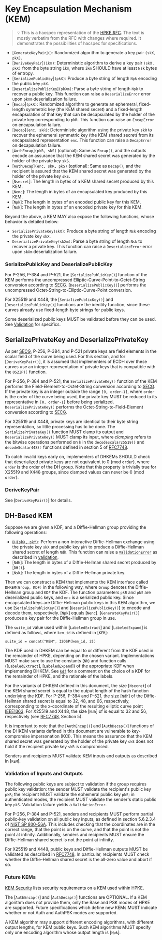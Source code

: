 # Key Encapsulation Mechanism (KEM)

> 💡 This is a hacspec representation of the [HPKE RFC].
> The text is mostly verbatim from the RFC with changes where required.
> It demonstrates the possibilities of hacspec for specifications.

- [`GenerateKeyPair`]`()`: Randomized algorithm to generate a key pair `(skX, pkX)`.
- [`DeriveKeyPair`]`(ikm)`: Deterministic algorithm to derive a key pair
  `(skX, pkX)` from the byte string `ikm`, where `ikm` SHOULD have at
  least `Nsk` bytes of entropy.
- [`SerializePublicKey`]`(pkX)`: Produce a byte string of length `Npk` encoding the
  public key `pkX`.
- [`DeserializePublicKey`]`(pkXm)`: Parse a byte string of length `Npk` to recover a
  public key. This function can raise a `DeserializeError` error upon `pkXm`
  deserialization failure.
- [`Encap`]`(pkR)`: Randomized algorithm to generate an ephemeral,
  fixed-length symmetric key (the KEM shared secret) and
  a fixed-length encapsulation of that key that can be decapsulated
  by the holder of the private key corresponding to `pkR`. This function
  can raise an `EncapError` on encapsulation failure.
- [`Decap`]`(enc, skR)`: Deterministic algorithm using the private key `skR`
  to recover the ephemeral symmetric key (the KEM shared secret) from
  its encapsulated representation `enc`. This function can raise a
  `DecapError` on decapsulation failure.
- [`AuthEncap`]`(pkR, skS)` (optional): Same as `Encap()`, and the outputs
  encode an assurance that the KEM shared secret was generated by the
  holder of the private key `skS`.
- [`AuthDecap`]`(enc, skR, pkS)` (optional): Same as `Decap()`, and the recipient
  is assured that the KEM shared secret was generated by the holder of
  the private key `skS`.
- [`Nsecret`]: The length in bytes of a KEM shared secret produced by this KEM.
- [`Nenc`]: The length in bytes of an encapsulated key produced by this KEM.
- [`Npk`]: The length in bytes of an encoded public key for this KEM.
- [`Nsk`]: The length in bytes of an encoded private key for this KEM.

Beyond the above, a KEM MAY also expose the following functions, whose behavior
is detailed below:

- `SerializePrivateKey(skX)`: Produce a byte string of length `Nsk` encoding the private
  key `skX`.
- `DeserializePrivateKey(skXm)`: Parse a byte string of length `Nsk` to recover a
  private key. This function can raise a `DeserializeError` error upon `skXm`
  deserialization failure.

### SerializePublicKey and DeserializePublicKey

For P-256, P-384 and P-521, the [`SerializePublicKey()`] function of the
KEM performs the uncompressed Elliptic-Curve-Point-to-Octet-String
conversion according to [SECG]. [`DeserializePublicKey()`] performs the
uncompressed Octet-String-to-Elliptic-Curve-Point conversion.

For X25519 and X448, the [`SerializePublicKey()`] and [`DeserializePublicKey()`]
functions are the identity function, since these curves already use
fixed-length byte strings for public keys.

Some deserialized public keys MUST be validated before they can be used. See
[Validation](#validation-of-inputs-and-outputs) for specifics.

## SerializePrivateKey and DeserializePrivateKey

As per [SECG], P-256, P-384, and P-521 private keys are field elements in the
scalar field of the curve being used. For this section, and for
[`DeriveKeyPair()`], it is assumed that implementers of ECDH over these curves
use an integer representation of private keys that is compatible with the
`OS2IP()` function.

For P-256, P-384 and P-521, the `SerializePrivateKey()` function of the KEM
performs the Field-Element-to-Octet-String conversion according to [SECG]. If
the private key is an integer outside the range `[0, order-1]`, where `order`
is the order of the curve being used, the private key MUST be reduced to its
representative in `[0, order-1]` before being serialized.
`DeserializePrivateKey()` performs the Octet-String-to-Field-Element conversion
according to [SECG].

For X25519 and X448, private keys are identical to their byte string
representation, so little processing has to be done. The
`SerializePrivateKey()` function MUST clamp its output and
`DeserializePrivateKey()` MUST clamp its input, where _clamping_ refers to the
bitwise operations performed on `k` in the `decodeScalar25519()` and
`decodeScalar448()` functions defined in section 5 of [RFC7748].

To catch invalid keys early on, implementers of DHKEMs SHOULD check that
deserialized private keys are not equivalent to 0 (mod `order`), where `order`
is the order of the DH group. Note that this property is trivially true for X25519
and X448 groups, since clamped values can never be 0 (mod `order`).

### DeriveKeyPair

See [`DeriveKeyPair()`] for details.

## DH-Based KEM

Suppose we are given a KDF, and a Diffie-Hellman group providing the
following operations:

- [`DH(skX, pkY)`](<`DH()`>): Perform a non-interactive Diffie-Hellman exchange using
  the private key `skX` and public key `pkY` to produce a Diffie-Hellman shared
  secret of length `Ndh`. This function can raise a [`ValidationError`](`HpkeError::ValidationError`) as described
  in [validation](#validation-of-inputs-and-outputs).
- [`Ndh`]: The length in bytes of a Diffie-Hellman shared secret produced
  by [`DH()`].
- [`Nsk`]: The length in bytes of a Diffie-Hellman private key.

Then we can construct a KEM that implements the KEM interface
called `DHKEM(Group, KDF)` in the following way, where `Group` denotes the
Diffie-Hellman group and `KDF` the KDF. The function parameters `pkR` and `pkS`
are deserialized public keys, and `enc` is a serialized public key. Since
encapsulated keys are Diffie-Hellman public keys in this KEM algorithm,
we use [`SerializePublicKey()`] and [`DeserializePublicKey()`] to encode and decode
them, respectively. [`Npk`] equals [`Nenc`]. [`GenerateKeyPair()`] produces a key pair
for the Diffie-Hellman group in use.

The `suite_id` value used within [`LabeledExtract`] and
[`LabeledExpand`] is defined as follows, where `kem_id` is defined
in [`KEM`]:

```text
suite_id = concat("KEM", I2OSP(kem_id, 2))
```

The KDF used in DHKEM can be equal to or different from the KDF used
in the remainder of HPKE, depending on the chosen variant.
Implementations MUST make sure to use the constants (`Nh`) and function
calls ([`LabeledExtract`], [`LabeledExpand`]) of the appropriate KDF when
implementing DHKEM. See [`kdf`](`mod@hpke_kdf`) for a comment on the choice of
a KDF for the remainder of HPKE, and the
rationale of the labels.

For the variants of DHKEM defined in this document, the size [`Nsecret`] of the
KEM shared secret is equal to the output length of the hash function
underlying the KDF. For P-256, P-384 and P-521, the size [`Ndh`] of the
Diffie-Hellman shared secret is equal to 32, 48, and 66, respectively,
corresponding to the x-coordinate of the resulting elliptic curve point [IEEE1363].
For X25519 and X448, the size [`Ndh`] of is equal to 32 and 56, respectively
(see [RFC7748], Section 5).

It is important to note that the [`AuthEncap()`] and [`AuthDecap()`] functions of the
DHKEM variants defined in this document are vulnerable to key-compromise
impersonation (KCI). This means the assurance that the KEM shared secret
was generated by the holder of the private key `skS` does not hold if
the recipient private key `skR` is compromised.

Senders and recipients MUST validate KEM inputs and outputs as described
in [`KEM`].

### Validation of Inputs and Outputs

The following public keys are subject to validation if the group
requires public key validation: the sender MUST validate the recipient's
public key `pkR`; the recipient MUST validate the ephemeral public key
`pkE`; in authenticated modes, the recipient MUST validate the sender's
static public key `pkS`. Validation failure yields a `ValidationError`.

For P-256, P-384 and P-521, senders and recipients MUST perform partial
public-key validation on all public key inputs, as defined in section 5.6.2.3.4
of [NIST SP 800-56A]. This includes checking that the coordinates are in the
correct range, that the point is on the curve, and that the point is not the
point at infinity. Additionally, senders and recipients MUST ensure the
Diffie-Hellman shared secret is not the point at infinity.

For X25519 and X448, public keys and Diffie-Hellman outputs MUST be validated
as described in [RFC7748]. In particular, recipients MUST check whether
the Diffie-Hellman shared secret is the all-zero value and abort if so.

### Future KEMs

[KEM Security](#security-requirements-on-a-kem-used-within-hpke) lists security requirements on a KEM used within HPKE.

The [`AuthEncap()`] and [`AuthDecap()`] functions are OPTIONAL. If a KEM algorithm
does not provide them, only the Base and PSK modes of HPKE are supported.
Future specifications which define new KEMs MUST indicate whether or not
Auth and AuthPSK modes are supported.

A KEM algorithm may support different encoding algorithms, with different output
lengths, for KEM public keys. Such KEM algorithms MUST specify only one encoding
algorithm whose output length is [`Npk`].

[ieee1363]: https://en.wikipedia.org/wiki/IEEE_P1363
[rfc7748]: https://www.rfc-editor.org/info/rfc7748
[secg]: https://secg.org/sec1-v2.pdf
[nist sp 800-56A]: https://doi.org/10.6028/nist.sp.800-56ar3
[hpke rfc]: https://datatracker.ietf.org/doc/draft-irtf-cfrg-hpke/
[publication queue]: https://www.rfc-editor.org/current_queue.php
